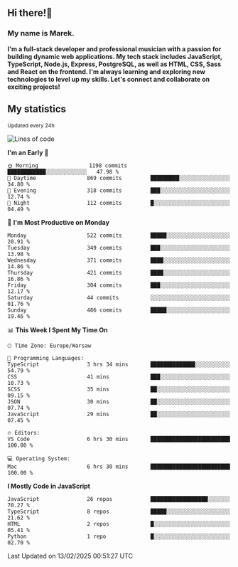 ## Hi there!👋 ##
### My name is Marek. ###

**I'm a full-stack developer and professional musician with a passion for building dynamic web applications. My tech stack includes JavaScript, TypeScript, Node.js, Express, PostgreSQL, as well as HTML, CSS, Sass and React on the frontend. I'm always learning and exploring new technologies to level up my skills. Let's connect and collaborate on exciting projects!**

## My statistics ##
<sub>Updated every 24h</sub>
<!--START_SECTION:waka-->
![Lines of code](https://img.shields.io/badge/From%20Hello%20World%20I%27ve%20Written-110.3%20thousand%20lines%20of%20code-blue)

**I'm an Early 🐤** 

```text
🌞 Morning                1198 commits        ████████████░░░░░░░░░░░░░   47.98 % 
🌆 Daytime                869 commits         █████████░░░░░░░░░░░░░░░░   34.80 % 
🌃 Evening                318 commits         ███░░░░░░░░░░░░░░░░░░░░░░   12.74 % 
🌙 Night                  112 commits         █░░░░░░░░░░░░░░░░░░░░░░░░   04.49 % 
```
📅 **I'm Most Productive on Monday** 

```text
Monday                   522 commits         █████░░░░░░░░░░░░░░░░░░░░   20.91 % 
Tuesday                  349 commits         ███░░░░░░░░░░░░░░░░░░░░░░   13.98 % 
Wednesday                371 commits         ████░░░░░░░░░░░░░░░░░░░░░   14.86 % 
Thursday                 421 commits         ████░░░░░░░░░░░░░░░░░░░░░   16.86 % 
Friday                   304 commits         ███░░░░░░░░░░░░░░░░░░░░░░   12.17 % 
Saturday                 44 commits          ░░░░░░░░░░░░░░░░░░░░░░░░░   01.76 % 
Sunday                   486 commits         █████░░░░░░░░░░░░░░░░░░░░   19.46 % 
```


📊 **This Week I Spent My Time On** 

```text
🕑︎ Time Zone: Europe/Warsaw

💬 Programming Languages: 
TypeScript               3 hrs 34 mins       ██████████████░░░░░░░░░░░   54.79 % 
CSS                      41 mins             ███░░░░░░░░░░░░░░░░░░░░░░   10.73 % 
SCSS                     35 mins             ██░░░░░░░░░░░░░░░░░░░░░░░   09.15 % 
JSON                     30 mins             ██░░░░░░░░░░░░░░░░░░░░░░░   07.74 % 
JavaScript               29 mins             ██░░░░░░░░░░░░░░░░░░░░░░░   07.45 % 

🔥 Editors: 
VS Code                  6 hrs 30 mins       █████████████████████████   100.00 % 

💻 Operating System: 
Mac                      6 hrs 30 mins       █████████████████████████   100.00 % 
```

**I Mostly Code in JavaScript** 

```text
JavaScript               26 repos            ██████████████████░░░░░░░   70.27 % 
TypeScript               8 repos             █████░░░░░░░░░░░░░░░░░░░░   21.62 % 
HTML                     2 repos             █░░░░░░░░░░░░░░░░░░░░░░░░   05.41 % 
Python                   1 repo              █░░░░░░░░░░░░░░░░░░░░░░░░   02.70 % 
```




 Last Updated on 13/02/2025 00:51:27 UTC
<!--END_SECTION:waka-->

<!--
**MarekSax/MarekSax** is a ✨ _special_ ✨ repository because its `README.md` (this file) appears on your GitHub profile.

Here are some ideas to get you started:

- 🔭 I’m currently working on ...
- 🌱 I’m currently learning ...
- 👯 I’m looking to collaborate on ...
- 🤔 I’m looking for help with ...
- 💬 Ask me about ...
- 📫 How to reach me: ...
- 😄 Pronouns: ...
- ⚡ Fun fact: ...
-->
